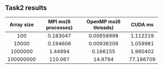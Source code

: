 ## Task2 results
| **Array size** | **MPI ms(6 processes)** | **OpenMP ms(6 threads)** | **CUDA ms** |
|:--------------:|:-----------------------:|:------------------------:|:-----------:|
|       100      |         0.183047        |        0.00658998        |   1.112219  |
|      10000     |         0.194606        |        0.00936206        |   1.059981  |
|     1000000    |         1.44894         |         0.166155         |   1.960402  |
|    100000000   |         110.067         |          14.9764         |  77.186709  |
